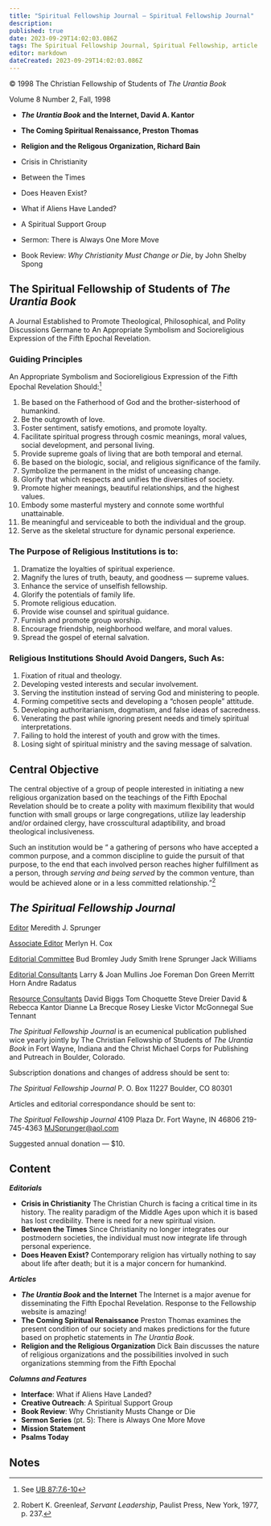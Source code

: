```yaml
---
title: "Spiritual Fellowship Journal — Spiritual Fellowship Journal"
description: 
published: true
date: 2023-09-29T14:02:03.086Z
tags: The Spiritual Fellowship Journal, Spiritual Fellowship, article
editor: markdown
dateCreated: 2023-09-29T14:02:03.086Z
---
```


<p class="v-card v-sheet theme--light gray lighten-3 px-2">© 1998 The Christian Fellowship of Students of <i>The Urantia Book</i></p>

Volume 8 Number 2, Fall, 1998

- **_The Urantia Book_ and the Internet, David A. Kantor**
- **The Coming Spiritual Renaissance, Preston Thomas**
- **Religion and the Religous Organization, Richard Bain**

- Crisis in Christianity
- Between the Times
- Does Heaven Exist?
- What if Aliens Have Landed?
- A Spiritual Support Group
- Sermon: There is Always One More Move
- Book Review: _Why Christianity Must Change or Die_, by John Shelby Spong

## The Spiritual Fellowship of Students of _The Urantia Book_

A Journal Established to Promote Theological, Philosophical, and Polity Discussions Germane to An Appropriate Symbolism and Socioreligious Expression of the Fifth Epochal Revelation.

### Guiding Principles 

An Appropriate Symbolism and Socioreligious Expression of the Fifth Epochal Revelation Should:[^1]

1. Be based on the Fatherhood of God and the brother-sisterhood of humankind.
2. Be the outgrowth of love.
3. Foster sentiment, satisfy emotions, and promote loyalty.
4. Facilitate spiritual progress through cosmic meanings, moral values, social development, and personal living.
5. Provide supreme goals of living that are both temporal and eternal.
6. Be based on the biologic, social, and religious significance of the family.
7. Symbolize the permanent in the midst of unceasing change.
8. Glorify that which respects and unifies the diversities of society.
9. Promote higher meanings, beautiful relationships, and the highest values.
10. Embody some masterful mystery and connote some worthful unattainable.
11. Be meaningful and serviceable to both the individual and the group.
12. Serve as the skeletal structure for dynamic personal experience.

### The Purpose of Religious Institutions is to:

1. Dramatize the loyalties of spiritual experience.
2. Magnify the lures of truth, beauty, and goodness — supreme values.
3. Enhance the service of unselfish fellowship.
4. Glorify the potentials of family life.
5. Promote religious education.
6. Provide wise counsel and spiritual guidance.
7. Furnish and promote group worship.
8. Encourage friendship, neighborhood welfare, and moral values.
9. Spread the gospel of eternal salvation.

### Religious Institutions Should Avoid Dangers, Such As:

1. Fixation of ritual and theology.
2. Developing vested interests and secular involvement.
3. Serving the institution instead of serving God and ministering to people.
4. Forming competitive sects and developing a “chosen people” attitude.
5. Developing authoritarianism, dogmatism, and false ideas of sacredness.
6. Venerating the past while ignoring present needs and timely spiritual interpretations.
7. Failing to hold the interest of youth and grow with the times.
8. Losing sight of spiritual ministry and the saving message of salvation.

## Central Objective

The central objective of a group of people interested in initiating a new religious organization based on the teachings of the Fifth Epochal Revelation should be to create a polity with maximum flexibility that would function with small groups or large congregations, utilize lay leadership and/or ordained clergy, have crosscultural adaptibility, and broad theological inclusiveness.

Such an institution would be “ a gathering of persons who have accepted a common purpose, and a common discipline to guide the pursuit of that purpose, to the end that each involved person reaches higher fulfillment as a person, through _serving and being served_ by the common venture, than would be achieved alone or in a less committed relationship.”[^2]

## _The Spiritual Fellowship Journal_

<ins>Editor</ins>
Meredith J. Sprunger

<ins>Associate Editor</ins>
Merlyn H. Cox

<ins>Editorial Committee</ins>
Bud Bromley
Judy Smith
Irene Sprunger
Jack Williams

<ins>Editorial Consultants</ins>
Larry & Joan Mullins
Joe Foreman
Don Green
Merritt Horn
Andre Radatus

<ins>Resource Consultants</ins>
David Biggs
Tom Choquette
Steve Dreier
David & Rebecca Kantor
Dianne La Brecque Rosey Lieske
Victor McGonnegal
Sue Tennant

_The Spiritual Fellowship Journal_ is an ecumenical publication published wice yearly jointly by The Christian Fellowship of Students of _The Urantia Book_ in Fort Wayne, Indiana and the Christ Michael Corps for Publishing and Putreach in Boulder, Colorado.

Subscription donations and changes of address should be sent to:

_The Spiritual Fellowship Journal_
P. O. Box 11227
Boulder, CO 80301

Articles and editorial correspondance should be sent to:

_The Spiritual Fellowship Journal_ 4109 Plaza Dr.
Fort Wayne, IN 46806 219-745-4363
MJSprunger@aol.com

Suggested annual donation — \$10.

## Content

***Editorials***

- **Crisis in Christianity**
    The Christian Church is facing a critical time in its history. The reality paradigm of the Middle Ages upon which it is based has lost credibility. There is need for a new spiritual vision.
- **Between the Times**
    Since Christianity no longer integrates our postmodern societies, the individual must now integrate life through personal experience.
- **Does Heaven Exist?**
    Contemporary religion has virtually nothing to say about life after death; but it is a major concern for humankind.

***Articles***

- **_The Urantia Book_ and the Internet**
    The Internet is a major avenue for disseminating the Fifth Epochal Revelation. Response to the Fellowship website is amazing!
- **The Coming Spiritual Renaissance**
    Preston Thomas examines the present condition of our society and makes predictions for the future based on prophetic statements in _The Urantia Book_.
- **Religion and the Religious Organization**
    Dick Bain discusses the nature of religious organizations and the possibilities involved in such organizations stemming from the Fifth Epochal

***Columns and Features***

- **Interface**: What if Aliens Have Landed?
- **Creative Outreach**: A Spiritual Support Group
- **Book Review**: Why Christianity Musts Change or Die
- **Sermon Series** (pt. 5): There is Always One More Move
- **Mission Statement**
- **Psalms Today**


## Notes


[^1]: See [UB 87:7.6-10](/en/The_Urantia_Book/87#p7_6)

[^2]: Robert K. Greenleaf, _Servant Leadership_, Paulist Press, New York, 1977, p. 237.